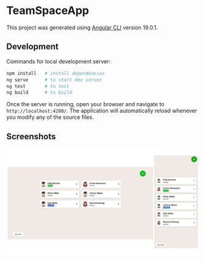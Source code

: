 # TeamSpaceApp

This project was generated using [Angular CLI](https://github.com/angular/angular-cli) version 19.0.1.

## Development

Commands for local development server:

```bash
npm install   # install dependencies
ng serve      # to start dev server
ng test       # to test
ng build      # to build
```

Once the server is running, open your browser and navigate to `http://localhost:4200/`. The application will automatically reload whenever you modify any of the source files.

## Screenshots

![home page](public/ss.jpg)
